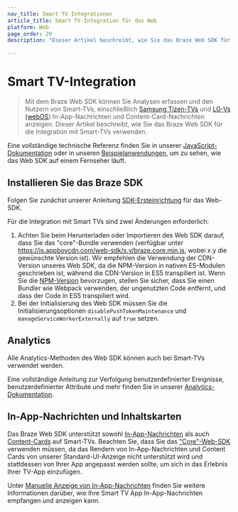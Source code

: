 ```yaml
---
nav_title: Smart TV-Integrationen
article_title: Smart TV-Integration für das Web
platform: Web
page_order: 20
description: "Dieser Artikel beschreibt, wie Sie das Braze Web SDK für die Integration mit Smart-TVs (Samsung und LG) verwenden."

---
```


# Smart TV-Integration

> Mit dem Braze Web SDK können Sie Analysen erfassen und den Nutzern von Smart-TVs, einschließlich [Samsung Tizen-TVs](https://developer.samsung.com/smarttv/develop/specifications/tv-model-groups.html) und [LG-Vs (webOS](https://webostv.developer.lge.com/discover)) In-App-Nachrichten und Content-Card-Nachrichten anzeigen. Dieser Artikel beschreibt, wie Sie das Braze Web SDK für die Integration mit Smart-TVs verwenden.

Eine vollständige technische Referenz finden Sie in unserer [JavaScript-Dokumentation](https://js.appboycdn.com/web-sdk/latest/doc/modules/braze.html) oder in unseren [Beispielanwendungen](https://github.com/Appboy/smart-tv-sample-apps), um zu sehen, wie das Web SDK auf einem Fernseher läuft.

## Installieren Sie das Braze SDK

Folgen Sie zunächst unserer Anleitung [SDK-Ersteinrichtung]({{site.baseurl}}/developer_guide/platform_integration_guides/web/initial_sdk_setup/) für das Web-SDK.

Für die Integration mit Smart TVs sind zwei Änderungen erforderlich:

1. Achten Sie beim Herunterladen oder Importieren des Web SDK darauf, dass Sie das "core"-Bundle verwenden (verfügbar unter https://js.appboycdn.com/web-sdk/x.y/braze.core.min.js, wobei x.y die gewünschte Version ist). Wir empfehlen die Verwendung der CDN-Version unseres Web SDK, da die NPM-Version in nativen ES-Modulen geschrieben ist, während die CDN-Version in ES5 transpiliert ist. Wenn Sie die [NPM-Version](https://www.npmjs.com/package/@braze/web-sdk) bevorzugen, stellen Sie sicher, dass Sie einen Bundler wie Webpack verwenden, der ungenutzten Code entfernt, und dass der Code in ES5 transpiliert wird.
2. Bei der Initialisierung des Web SDK müssen Sie die Initialisierungsoptionen `disablePushTokenMaintenance` und `manageServiceWorkerExternally` auf `true` setzen.

## Analytics

Alle Analytics-Methoden des Web SDK können auch bei Smart-TVs verwendet werden.

Eine vollständige Anleitung zur Verfolgung benutzerdefinierter Ereignisse, benutzerdefinierter Attribute und mehr finden Sie in unserer [Analytics-Dokumentation]({{site.baseurl}}/developer_guide/platform_integration_guides/web/analytics/tracking_sessions/).

## In-App-Nachrichten und Inhaltskarten

Das Braze Web SDK unterstützt sowohl [In-App-Nachrichten]({{site.baseurl}}/developer_guide/platform_integration_guides/web/in-app_messaging/integration/) als auch [Content-Cards]({{site.baseurl}}/developer_guide/platform_integration_guides/web/content_cards/integration/) auf Smart-TVs. Beachten Sie, dass Sie das ["Core"-Web-SDK](https://www.npmjs.com/package/@braze/web-sdk) verwenden müssen, da das Rendern von In-App-Nachrichten und Content Cards von unserer Standard-UI-Anzeige nicht unterstützt wird und stattdessen von Ihrer App angepasst werden sollte, um sich in das Erlebnis Ihrer TV-App einzufügen.

Unter [Manuelle Anzeige von In-App-Nachrichten]({{site.baseurl}}/developer_guide/platform_integration_guides/web/in-app_messaging/in-app_message_delivery/#manual-in-app-message-display) finden Sie weitere Informationen darüber, wie Ihre Smart TV App In-App-Nachrichten empfangen und anzeigen kann.


